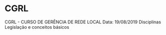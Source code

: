 # CGRL
CGRL - CURSO DE GERÊNCIA DE REDE LOCAL
Data: 19/08/2019
Disciplinas
Legislação e conceitos básicos

